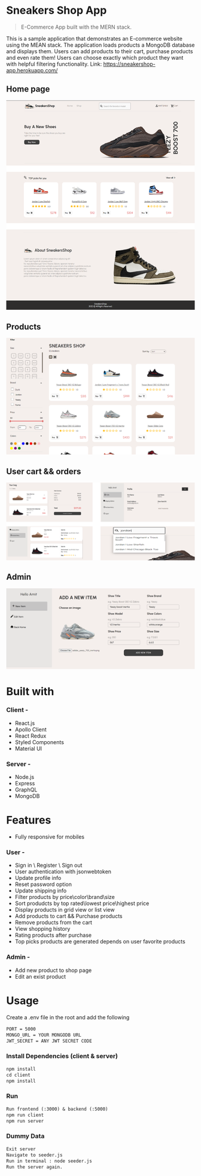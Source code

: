# Sneakers Shop App
> E-Commerce App built with the MERN stack.

This is a sample application that demonstrates an E-commerce website using the MEAN stack.
The application loads products a MongoDB database and displays them.
Users can add products to their cart, purchase products and even rate them!
Users can choose exactly which product they want with helpful filtering functionality.
Link: https://sneakershop-app.herokuapp.com/

## Home page
![screenshot](https://github.com/amitshuu/sneakers-shop/blob/master/uploads/home_page.png)

## Products
![screenshot](https://github.com/amitshuu/sneakers-shop/blob/master/uploads/Products.png)

## User cart && orders
![screehnshot](https://github.com/amitshuu/sneakers-shop/blob/master/uploads/cart_orders.png)

## Admin
![screehnshot](https://github.com/amitshuu/sneakers-shop/blob/master/uploads/Admin.png)




# Built with

### Client - 
- React.js
- Apollo Client
- React Redux
- Styled Components
- Material UI
### Server - 
- Node.js
- Express
- GraphQL 
- MongoDB

# Features

- Fully responsive for mobiles

### User -
- Sign in \ Register \ Sign out
- User authentication with jsonwebtoken
- Update profile info
- Reset password option
- Update shipping info
- Filter products by price\color\brand\size
- Sort produdcts by top rated\lowest price\highest price
- Display products in grid view or list view
- Add products to cart && Purchase products
- Remove products from the cart
- View shopping history
- Rating products after purchase
- Top picks products are generated depends on user favorite products

### Admin -
- Add new product to shop page
- Edit an exist product

# Usage

Create a .env file in the root and add the following

```
PORT = 5000
MONGO_URL = YOUR MONGODB URL
JWT_SECRET = ANY JWT SECRET CODE
```

### Install Dependencies (client & server)

```
npm install
cd client
npm install
```

### Run
```
Run frontend (:3000) & backend (:5000)
npm run client
npm run server
```


### Dummy Data 
```
Exit server
Navigate to seeder.js
Run in terminal : node seeder.js
Run the server again.
```

